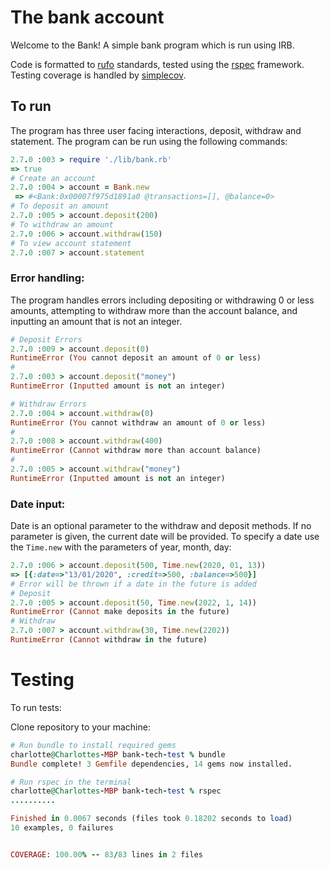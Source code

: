 # The bank account

Welcome to the Bank! A simple bank program which is run using IRB. 

Code is formatted to [rufo](https://github.com/ruby-formatter/rufo) standards, tested using the [rspec](https://github.com/rspec/rspec) framework. Testing coverage is handled by [simplecov](https://github.com/simplecov-ruby/simplecov).

## To run

The program has three user facing interactions, deposit, withdraw and statement. The program can be run using the following commands:

```ruby
2.7.0 :003 > require './lib/bank.rb'
=> true 
# Create an account
2.7.0 :004 > account = Bank.new
 => #<Bank:0x00007f975d1891a0 @transactions=[], @balance=0> 
# To deposit an amount
2.7.0 :005 > account.deposit(200)
# To withdraw an amount
2.7.0 :006 > account.withdraw(150) 
# To view account statement
2.7.0 :007 > account.statement
```

### Error handling:

The program handles errors including depositing or withdrawing 0 or less amounts, attempting to withdraw more than the account balance, and inputting an amount that is not an integer.


```ruby
# Deposit Errors
2.7.0 :009 > account.deposit(0)
RuntimeError (You cannot deposit an amount of 0 or less)
#
2.7.0 :003 > account.deposit("money")
RuntimeError (Inputted amount is not an integer)

# Withdraw Errors
2.7.0 :004 > account.withdraw(0)
RuntimeError (You cannot withdraw an amount of 0 or less)
#
2.7.0 :008 > account.withdraw(400)
RuntimeError (Cannot withdraw more than account balance)
#
2.7.0 :005 > account.withdraw("money")
RuntimeError (Inputted amount is not an integer)


```

### Date input: 

Date is an optional parameter to the withdraw and deposit methods. If no parameter is given, the current date will be provided. To specify a date use the `Time.new` with the parameters of year, month, day:

```ruby
2.7.0 :006 > account.deposit(500, Time.new(2020, 01, 13))
=> [{:date=>"13/01/2020", :credit=>500, :balance=>500}] 
# Error will be thrown if a date in the future is added
# Deposit
2.7.0 :005 > account.deposit(50, Time.new(2022, 1, 14))
RuntimeError (Cannot make deposits in the future)
# Withdraw
2.7.0 :007 > account.withdraw(30, Time.new(2202))
RuntimeError (Cannot withdraw in the future)
```

# Testing

To run tests:

Clone repository to your machine:

```ruby
# Run bundle to install required gems
charlotte@Charlottes-MBP bank-tech-test % bundle
Bundle complete! 3 Gemfile dependencies, 14 gems now installed.
```

```ruby
# Run rspec in the terminal
charlotte@Charlottes-MBP bank-tech-test % rspec
..........

Finished in 0.0067 seconds (files took 0.18202 seconds to load)
10 examples, 0 failures


COVERAGE: 100.00% -- 83/83 lines in 2 files
```